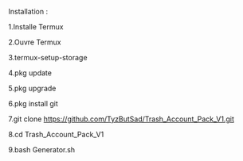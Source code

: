 <!-- Trash Account Gen -->

Installation :

1.Installe Termux

2.Ouvre Termux

3.termux-setup-storage

4.pkg update

5.pkg upgrade

6.pkg install git

7.git clone https://github.com/TyzButSad/Trash_Account_Pack_V1.git

8.cd Trash_Account_Pack_V1

9.bash Generator.sh

